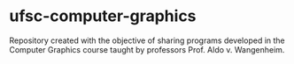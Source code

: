 # ufsc-computer-graphics
Repository created with the objective of sharing programs developed in the Computer Graphics course taught by professors Prof. Aldo v. Wangenheim.
